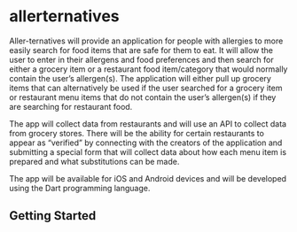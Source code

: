 # allerternatives

Aller-ternatives will provide an application for people with allergies to more easily search for food items that are safe for them to eat. It will allow the user to enter in their allergens and food preferences and then search for either a grocery item or a restaurant food item/category that would normally contain the user’s allergen(s). The application will either pull up grocery items that can alternatively be used if the user searched for a grocery item or restaurant menu items that do not contain the user’s allergen(s) if they are searching for restaurant food.

The app will collect data from restaurants and will use an API to collect data from grocery stores. There will be the ability for certain restaurants to appear as “verified” by connecting with the creators of the application and submitting a special form that will collect data about how each menu item is prepared and what substitutions can be made.

The app will be available for iOS and Android devices and will be developed using the Dart programming language.

## Getting Started


